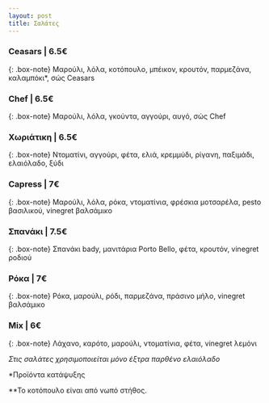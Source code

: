 ```yaml
---
layout: post
title: Σαλάτες
---
```


### Ceasars | 6.5€

{: .box-note}
Μαρούλι, λόλα, κοτόπουλο, μπέικον, κρουτόν, παρμεζάνα, καλαμπόκι*, σώς Ceasars

### Chef | 6.5€

{: .box-note}
Μαρούλι, λόλα, γκούντα, αγγούρι, αυγό, σώς Chef

### Χωριάτικη | 6.5€

{: .box-note}
Ντοματίνι, αγγούρι, φέτα,  ελιά, κρεμμύδι, ρίγανη, παξιμάδι, ελαιόλαδο, ξύδι

### Capress | 7€

{: .box-note}
Μαρούλι, λόλα, ρόκα, ντοματίνια, φρέσκια μοτσαρέλα, pesto βασιλικού, vinegret βαλσάμικο

### Σπανάκι | 7.5€

{: .box-note}
Σπανάκι bady, μανιτάρια Porto Bello, φέτα, κρουτόν, vinegret ροδιού

### Ρόκα | 7€

{: .box-note}
Ρόκα, μαρούλι, ρόδι, παρμεζάνα, πράσινο μήλο, vinegret βαλσάμικο

### Mix | 6€

{: .box-note}
Λάχανο, καρότο, μαρούλι, ντοματίνια, φέτα, vinegret λεμόνι

*Στις σαλάτες χρησιμοποιείται μόνο έξτρα παρθένο ελαιόλαδο*


*Προϊόντα κατάψυξης

**Το κοτόπουλο είναι από νωπό στήθος.
